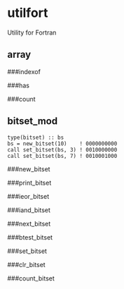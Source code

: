 utilfort
========

Utility for Fortran

array
-----

###indexof

###has

###count

bitset_mod
----------

    type(bitset) :: bs
    bs = new_bitset(10)    ! 0000000000
    call set_bitset(bs, 3) ! 0010000000
    call set_bitset(bs, 7) ! 0010001000

###new_bitset

###print_bitset

###ieor_bitset

###iand_bitset

###next_bitset

###btest_bitset

###set_bitset

###clr_bitset

###count_bitset
